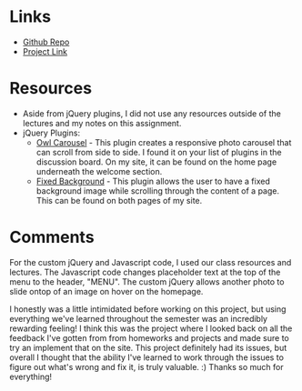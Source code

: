 # Links

- [Github Repo](https://github.com/omacksolden/project_final3_macksolden_olivia)
- [Project Link](https://livmacksolden.com/project_final3_macksolden_olivia)

# Resources

- Aside from jQuery plugins, I did	not	use	any resources	outside of the lectures and my notes on this assignment.
- jQuery Plugins:
	- [Owl Carousel](http://www.owlcarousel.owlgraphic.com/) - This plugin creates a responsive photo carousel that can scroll from side to side. I found it on your list of plugins in the discussion board. On my site, it can be found on the home page underneath the welcome section.
	- [Fixed Background](http://nnattawat.github.io/fixedBG/) - This plugin allows the user to have a fixed background image while scrolling through the content of a page. This can be found on both pages of my site.

# Comments

For the custom jQuery and Javascript code, I used our class resources and lectures. The Javascript code changes placeholder text at the top of the menu to the header, "MENU". The custom jQuery allows another photo to slide ontop of an image on hover on the homepage.

I honestly was a little intimidated before working on this project, but using everything we've learned throughout the semester was an incredibly rewarding feeling! I think this was the project where I looked back on all the feedback I've gotten from from homeworks and projects and made sure to try an implement that on the site. This project definitely had its issues, but overall I thought that the ability I've learned to work through the issues to figure out what's wrong and fix it, is truly valuable. :) Thanks so much for everything!
